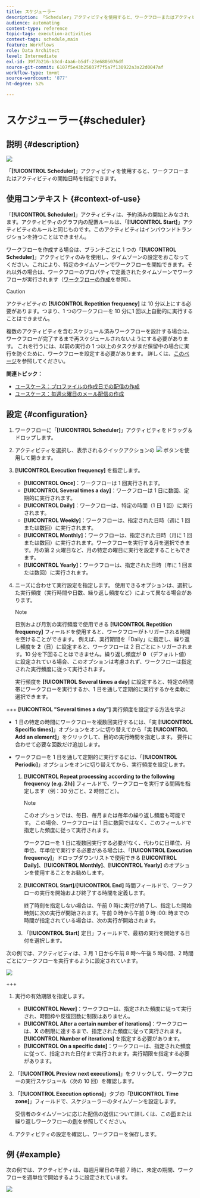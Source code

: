 ```yaml
---
title: スケジューラー
description: 「Scheduler」アクティビティを使用すると、ワークフローまたはアクティビティの開始日時を指定できます。
audience: automating
content-type: reference
topic-tags: execution-activities
context-tags: schedule,main
feature: Workflows
role: Data Architect
level: Intermediate
exl-id: 39f7b216-b3cd-4aa6-b5df-23e6805076df
source-git-commit: 6107f5e43b25037f7f5a7f130922a3a22d0047af
workflow-type: tm+mt
source-wordcount: '877'
ht-degree: 52%

---
```


# スケジューラー{#scheduler}

## 説明 {#description}

![](assets/scheduler.png)

「**[!UICONTROL Scheduler]**」アクティビティを使用すると、ワークフローまたはアクティビティの開始日時を指定できます。

## 使用コンテキスト {#context-of-use}

「**[!UICONTROL Scheduler]**」アクティビティは、予約済みの開始とみなされます。アクティビティのグラフ内の配置ルールは、「**[!UICONTROL Start]**」アクティビティのルールと同じものです。このアクティビティはインバウンドトランジションを持つことはできません。

ワークフローを作成する場合は、ブランチごとに 1 つの「**[!UICONTROL Scheduler]**」アクティビティのみを使用し、タイムゾーンの設定をおこなってください。これにより、特定のタイムゾーンでワークフローを開始できます。それ以外の場合は、ワークフローのプロパティで定義されたタイムゾーンでワークフローが実行されます（[ワークフローの作成](../../automating/using/building-a-workflow.md)を参照）。

>[!CAUTION]
>
>アクティビティの **[!UICONTROL Repetition frequency]** は 10 分以上にする必要があります。つまり、1 つのワークフローを 10 分に1 回以上自動的に実行することはできません。

複数のアクティビティを含むスケジュール済みワークフローを設計する場合は、ワークフローが完了するまで再スケジュールされないようにする必要があります。 これを行うには、以前の実行の 1 つ以上のタスクがまだ保留中の場合に実行を防ぐために、ワークフローを設定する必要があります。 詳しくは、[このページ](../../automating/using/scheduled-workflows-execution.md)を参照してください。

**関連トピック：**

* [ユースケース：プロファイルの作成日での配信の作成](../../automating/using/workflow-creation-date-query.md)
* [ユースケース：毎週火曜日のメール配信の作成](../../automating/using/workflow-weekly-offer.md)

## 設定 {#configuration}

1. ワークフローに「**[!UICONTROL Scheduler]**」アクティビティをドラッグ＆ドロップします。
1. アクティビティを選択し、表示されるクイックアクションの ![](assets/edit_darkgrey-24px.png) ボタンを使用して開きます。
1. **[!UICONTROL Execution frequency]** を指定します。

   * **[!UICONTROL Once]**：ワークフローは 1 回実行されます。
   * **[!UICONTROL Several times a day]**：ワークフローは 1 日に数回、定期的に実行されます。
   * **[!UICONTROL Daily]**：ワークフローは、特定の時間（1 日 1 回）に実行されます。
   * **[!UICONTROL Weekly]**：ワークフローは、指定された日時（週に 1 回または数回）に実行されます。
   * **[!UICONTROL Monthly]**：ワークフローは、指定された日時（月に 1 回または数回）に実行されます。ワークフローを実行する月を選択できます。月の第 2 火曜日など、月の特定の曜日に実行を設定することもできます。
   * **[!UICONTROL Yearly]**：ワークフローは、指定された日時（年に 1 回または数回）に実行されます。

1. ニーズに合わせて実行設定を指定します。 使用できるオプションは、選択した実行頻度（実行時間や日数、繰り返し頻度など）によって異なる場合があります。

   >[!NOTE]
   >
   >日別および月別の実行頻度で使用できる **[!UICONTROL Repetition frequency]** フィールドを使用すると、ワークフローがトリガーされる時間を空けることができます。 例えば、実行期間を「Daily」に指定し、繰り返し頻度を **2**（日）に設定すると、ワークフローは 2 日ごとにトリガーされます。10 分を下回ることはできません。繰り返し頻度が **0** （デフォルト値）に設定されている場合、このオプションは考慮されず、ワークフローは指定された実行頻度に従って実行されます。

   実行頻度を **[!UICONTROL Several times a day]** に設定すると、特定の時間帯にワークフローを実行するか、1 日を通して定期的に実行するかを柔軟に選択できます。

+++ **[!UICONTROL "Several times a day"]** 実行頻度を設定する方法を学ぶ

   * 1 日の特定の時間にワークフローを複数回実行するには、「実 **[!UICONTROL Specific times]**」オプションをオンに切り替えてから「実 **[!UICONTROL Add an element]**」をクリックして、目的の実行時間を指定します。 要件に合わせて必要な回数だけ追加します。

   * ワークフローを 1 日を通して定期的に実行するには、「**[!UICONTROL Periodic]**」オプションをオンに切り替えてから、実行頻度を設定します。

      1. **[!UICONTROL Repeat processing according to the following frequency (e.g. 2h)]** フィールドで、ワークフローを実行する間隔を指定します（例：30 分ごと、2 時間ごと）。

         >[!NOTE]
         >
         >このオプションでは、毎日、毎月または毎年の繰り返し頻度も可能です。 この場合、ワークフローは 1 日に数回ではなく、このフィールドで指定した頻度に従って実行されます。
         >
         > ワークフローを 1 日に複数回実行する必要がなく、代わりに日単位、月単位、年単位で実行する必要がある場合は、「**[!UICONTROL Execution frequency]**」ドロップダウンリストで使用できる **[!UICONTROL Daily]**、**[!UICONTROL Monthly]**、**[!UICONTROL Yearly]** のオプションを使用することをお勧めします。

      1. **[!UICONTROL Start]**/**[!UICONTROL End]** 時間フィールドで、ワークフローの実行を開始および終了する時間を定義します。

         終了時刻を指定しない場合は、午前 0 時に実行が終了し、指定した開始時刻に次の実行が開始されます。午前 0 時から午前 0 時 :00: 時までの時間が指定されている場合は、次の実行が開始されます。

      1. 「**[!UICONTROL Start]** 定日」フィールドで、最初の実行を開始する日付を選択します。

   次の例では、アクティビティは、3 月 1 日から午前 8 時～午後 5 時の間、2 時間ごとにワークフローを実行するように設定されています。

   ![](assets/wkf_scheduler_day.png)

+++

1. 実行の有効期限を指定します。

   * **[!UICONTROL Never]**：ワークフローは、指定された頻度に従って実行され、時間枠や反復回数に制限はありません。
   * **[!UICONTROL After a certain number of iterations]**：ワークフローは、**X** の制限に達するまで、指定された頻度に従って実行されます。**[!UICONTROL Number of iterations]** を指定する必要があります。
   * **[!UICONTROL On a specific date]**：ワークフローは、指定された頻度に従って、指定された日付まで実行されます。実行期限を指定する必要があります。

1. 「**[!UICONTROL Preview next executions]**」をクリックして、ワークフローの実行スケジュール（次の 10 回）を確認します。

1. 「**[!UICONTROL Execution options]**」タブの「**[!UICONTROL Time zone]**」フィールドで、スケジューラーのタイムゾーンを設定します。

   受信者のタイムゾーンに応じた配信の送信について詳しくは、この[節](../../sending/using/sending-messages-at-the-recipient-s-time-zone.md)または繰り返しワークフローの[例](../../automating/using/recurring-push-notifications.md)を参照してください。

1. アクティビティの設定を確認し、ワークフローを保存します。

## 例 {#example}

次の例では、アクティビティは、毎週月曜日の午前 7 時に、未定の期間、ワークフローを週単位で開始するように設定されています。

![](assets/wkf_scheduler_example.png)

